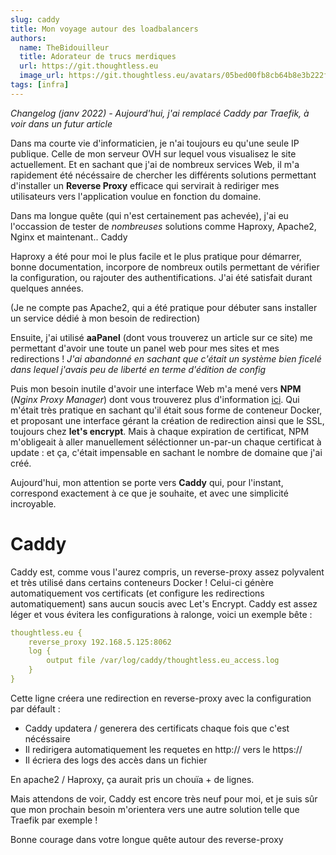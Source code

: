 ```yaml
---
slug: caddy
title: Mon voyage autour des loadbalancers
authors:
  name: TheBidouilleur
  title: Adorateur de trucs merdiques
  url: https://git.thoughtless.eu
  image_url: https://git.thoughtless.eu/avatars/05bed00fb8cb64b8e3b222f797bcd3d8
tags: [infra]
---
```


*Changelog (janv 2022) - Aujourd'hui, j'ai remplacé Caddy par Traefik, à voir dans un futur article*

Dans ma courte vie d'informaticien, je n'ai toujours eu qu'une seule IP publique. Celle de mon serveur OVH sur lequel vous visualisez le site actuellement. Et en sachant que j'ai de nombreux services Web, il m'a rapidement été nécéssaire de chercher les différents solutions permettant d'installer un **Reverse Proxy** efficace qui servirait à rediriger mes utilisateurs vers l'application voulue en fonction du domaine. 

Dans ma longue quête (qui n'est certainement pas achevée), j'ai eu l'occassion de tester de *nombreuses* solutions comme Haproxy, Apache2, Nginx et maintenant.. Caddy

Haproxy a été pour moi le plus facile et le plus pratique pour démarrer, bonne documentation, incorpore de nombreux outils permettant de vérifier la configuration, ou rajouter des authentifications. J'ai été satisfait durant quelques années. 

(Je ne compte pas Apache2, qui a été pratique pour débuter sans installer un service dédié à mon besoin de redirection)

Ensuite, j'ai utilisé **aaPanel** (dont vous trouverez un article sur ce site) me permettant d'avoir une toute un panel web pour mes sites et mes redirections ! *J'ai abandonné en sachant que c'était un système bien ficelé dans lequel j'avais peu de liberté en terme d'édition de config*

Puis mon besoin inutile d'avoir une interface Web m'a mené vers **NPM** (*Nginx Proxy Manager*) dont vous trouverez plus d'information [ici](https://nginxproxymanager.com/). Qui m'était très pratique en sachant qu'il était sous forme de conteneur Docker, et proposant une interface gérant la création de redirection ainsi que le SSL, toujours chez **let's encrypt**. 
Mais à chaque expiration de certificat, NPM m'obligeait à aller manuellement séléctionner un-par-un chaque certificat à update : et ça, c'était impensable en sachant le nombre de domaine que j'ai créé. 


Aujourd'hui, mon attention se porte vers **Caddy** qui, pour l'instant, correspond exactement à ce que je souhaite, et avec une simplicité incroyable. 

# Caddy 

Caddy est, comme vous l'aurez compris, un reverse-proxy assez polyvalent et très utilisé dans certains conteneurs Docker ! Celui-ci génère automatiquement vos certificats (et configure les redirections automatiquement) sans aucun soucis avec Let's Encrypt. Caddy est assez léger et vous évitera les configurations à ralonge, voici un exemple bête : 


```yml
thoughtless.eu {
	reverse_proxy 192.168.5.125:8062
	log {
		output file /var/log/caddy/thoughtless.eu_access.log
	}
}
```

Cette ligne créera une redirection en reverse-proxy avec la configuration par défault : 

- Caddy updatera / generera des certificats chaque fois que c'est nécéssaire
- Il redirigera automatiquement les requetes en http:// vers le https://
- Il écriera des logs des accès dans un fichier

En apache2 / Haproxy, ça aurait pris un chouïa + de lignes. 


Mais attendons de voir, Caddy est encore très neuf pour moi, et je suis sûr que mon prochain besoin m'orientera vers une autre solution telle que Traefik par exemple ! 

Bonne courage dans votre longue quête autour des reverse-proxy
 

